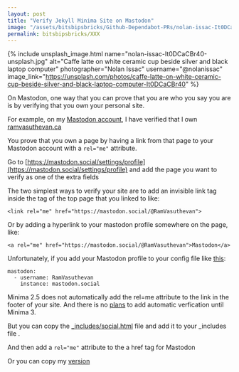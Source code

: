 ```yaml
---
layout: post
title: "Verify Jekyll Minima Site on Mastodon"
image: "/assets/bitsbipsbricks/Github-Dependabot-PRs/nolan-issac-It0DCaCBr40-unsplash.jpg"
permalink: bitsbipsbricks/XXX
---
```


{% include unsplash_image.html 
  name="nolan-issac-It0DCaCBr40-unsplash.jpg" 
  alt="Caffe latte on white ceramic cup beside silver and black laptop computer" 
  photographer="Nolan Issac" 
  username="@nolanissac" 
  image_link="https://unsplash.com/photos/caffe-latte-on-white-ceramic-cup-beside-silver-and-black-laptop-computer-It0DCaCBr40" 
%}

On Mastodon, one way that you can prove that you are who you say you are is by verifying that you own your personal site. 

For example, on my [Mastodon account](https://mastodon.social/@RamVasuthevan), I have verified that I own [ramvasuthevan.ca](ramvasuthevan.ca) 

You prove that you own a page by having a link from that page to your Mastodon account with a `rel="me"` attribute. 

Go to [https://mastodon.social/settings/profile](https://mastodon.social/settings/profile) and add the page you want to verify as one of the extra fields 

The two simplest ways to verify your site are to add an invisible link tag inside the <head> tag of the top page that you linked to like: 

```
<link rel="me" href="https://mastodon.social/@RamVasuthevan"> 
```

Or by adding a hyperlink to your mastodon profile somewhere on the page, like:

```
<a rel="me" href="https://mastodon.social/@RamVasuthevan">Mastodon</a> 
```


Unfortunately, if you add your Mastodon profile to your config file like [this](https://mastodon.social/settings/profile): 

```
mastodon:
  - username: RamVasuthevan
    instance: mastodon.social
```


Minima 2.5 does not automatically add the rel=me attribute to the link in the footer of your site. And there is no [plans](https://github.com/jekyll/minima/issues/696#issuecomment-1357651146) to add automatic verfication until Minima 3.

But you can copy the [_includes/social.html](https://github.com/jekyll/minima/blob/2.5-stable/_includes/social.html) file and add it to your _includes file .

And then add a `rel="me"` attribute to the a href tag for Mastodon

Or you can copy my [version]()
